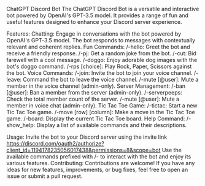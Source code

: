ChatGPT Discord Bot
The ChatGPT Discord Bot is a versatile and interactive bot powered by OpenAI's GPT-3.5 model. It provides a range of fun and useful features designed to enhance your Discord server experience.

Features:
Chatting:
Engage in conversations with the bot powered by OpenAI's GPT-3.5 model.
The bot responds to messages with contextually relevant and coherent replies.
Fun Commands:
/-hello: Greet the bot and receive a friendly response.
/-pj: Get a random joke from the bot.
/-cut: Bid farewell with a cool message.
/-doggo: Enjoy adorable dog images with the bot's doggo command.
/-rps [choice]: Play Rock, Paper, Scissors against the bot.
Voice Commands:
/-join: Invite the bot to join your voice channel.
/-leave: Command the bot to leave the voice channel.
/-mute [@user]: Mute a member in the voice channel (admin-only).
Server Management:
/-ban [@user]: Ban a member from the server (admin-only).
/-serverpeeps: Check the total member count of the server.
/-mute [@user]: Mute a member in voice chat (admin-only).
Tic Tac Toe Game:
/-tictac: Start a new Tic Tac Toe game.
/-move [row] [column]: Make a move in the Tic Tac Toe game.
/-board: Display the current Tic Tac Toe board.
Help Command:
/-show_help: Display a list of available commands and their descriptions.

Usage:
Invite the bot to your Discord server using the invite link https://discord.com/oauth2/authorize?client_id=1194178235056017438&permissions=8&scope=bot
Use the available commands prefixed with /- to interact with the bot and enjoy its various features.
Contributing:
Contributions are welcome! If you have any ideas for new features, improvements, or bug fixes, feel free to open an issue or submit a pull request.
